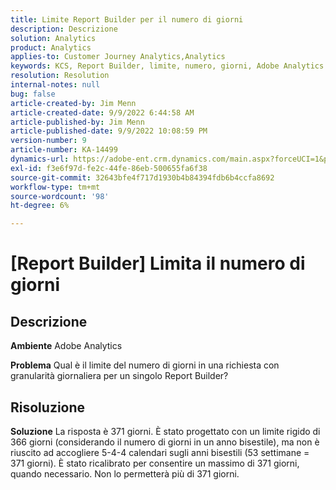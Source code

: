 ```yaml
---
title: Limite Report Builder per il numero di giorni
description: Descrizione
solution: Analytics
product: Analytics
applies-to: Customer Journey Analytics,Analytics
keywords: KCS, Report Builder, limite, numero, giorni, Adobe Analytics
resolution: Resolution
internal-notes: null
bug: false
article-created-by: Jim Menn
article-created-date: 9/9/2022 6:44:58 AM
article-published-by: Jim Menn
article-published-date: 9/9/2022 10:08:59 PM
version-number: 9
article-number: KA-14499
dynamics-url: https://adobe-ent.crm.dynamics.com/main.aspx?forceUCI=1&pagetype=entityrecord&etn=knowledgearticle&id=fcd64fe9-0a30-ed11-9db1-0022480866ad
exl-id: f3e6f97d-fe2c-44fe-86eb-500655fa6f38
source-git-commit: 32643bfe4f717d1930b4b84394fdb6b4ccfa8692
workflow-type: tm+mt
source-wordcount: '98'
ht-degree: 6%

---
```


# [Report Builder] Limita il numero di giorni

## Descrizione


<b>Ambiente</b>
Adobe Analytics

<b>Problema</b>
Qual è il limite del numero di giorni in una richiesta con granularità giornaliera per un singolo Report Builder?


## Risoluzione


<b>Soluzione</b>
La risposta è 371 giorni.
È stato progettato con un limite rigido di 366 giorni (considerando il numero di giorni in un anno bisestile), ma non è riuscito ad accogliere 5-4-4 calendari sugli anni bisestili (53 settimane = 371 giorni).
È stato ricalibrato per consentire un massimo di 371 giorni, quando necessario.
Non lo permetterà più di 371 giorni.
